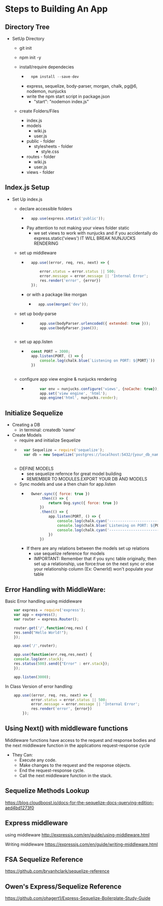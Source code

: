 # Steps to Building An App

## Directory Tree
* SetUp Directory
    * git init
    * npm init -y
    * install/require  dependecies
        * ```javascript
            npm install --save-dev
            ```
        * express, sequelize, body-parser, morgan, chalk, pg@6, nodemon, nunjucks
        * write the npm start script in package.json
            *  "start": "nodemon index.js"

    * create Folders/Files
        * index.js
        * models
            * wiki.js
            * user.js
        * public - folder
            * stylesheets - folder
                * style.css
        * routes - folder
            * wiki.js
            * user.js
        * views - folder

## Index.js Setup
* Set Up index.js
    * declare accessible folders
        * ```javascript
            app.use(express.static('public'));
        * Pay attention to not making your views folder static
            * we set views to work with nunjucks and if you accidentally do express.static('views') IT WILL BREAK NUNJUCKS RENDERING
          
    * set up middleware
        * ```javascript
            app.use((error, req, res, next) => {
               
                error.status = error.status || 500;
                error.message = error.message || 'Internal Error';
                res.render('error', {error})
            });
        * or with a package like morgan
            * ```javascript
                app.use(morgan('dev'));
    * set up body-parse
        * ```javascript
                app.use(bodyParser.urlencoded({ extended: true }));
                app.use(bodyParser.json());
        
    * set up app.listen
        * ```javascript
            const PORT = 3000;
            app.listen(PORT, () => {
                console.log(chalk.blue(`Listening on PORT: ${PORT}`))
            })
        
    * configure app view engine & nunjucks rendering
        * ```javascript
                var env = nunjucks.configure('views', {noCache: true});
                app.set('view engine', 'html');
                app.engine('html', nunjucks.render);
## Initialize Sequelize
* Creating a DB
    * in terminal: createdb 'name'
* Create Models
    * require and initialize Sequelize
    * ```javascript
        var Sequelize = require('sequelize');
        var db = new Sequelize('postgres://localhost:5432/{your_db_name_here}', {logging: false});
    
    * DEFINE MODELS
       * see sequelize refernce for great model building
       * REMEMBER TO MODULES.EXPORT YOUR DB AND MODELS
    * Sync models and use a then chain for app.listen
        * ```javascript
            Owner.sync({ force: true })
                .then(() => {
                    return Dog.sync({ force: true })
                })
                .then(() => {
                    app.listen(PORT, () => {
                        console.log(chalk.cyan('-------------------------'));
                        console.log(chalk.blue(`Listening on PORT: ${PORT}`));
                        console.log(chalk.cyan('-------------------------'));
                    })
                })
        * If there are any relations between the models set up relations
            * use sequelize reference for models
            * IMPORTANT: Remember that if you sync table originally, then set up a relationship, use force:true on the next sync or else your relationship column (Ex: OwnerId) won't populate your table


## Error Handling with MiddleWare:
Basic Error handling using middleware

```javascript
    var express = require('express');
    var app = express();
    var router = express.Router();

    router.get('/',function(req,res) {
    res.send("Hello World!");
    });

    app.use('/',router);

    app.use(function(err,req,res,next) {
    console.log(err.stack);
    res.status(500).send({"Error" : err.stack});
    });

    app.listen(3000);
```

In Class Version of error handling:
```javascript
    app.use((error, req, res, next) => {            
            error.status = error.status || 500;
            error.message = error.message || 'Internal Error';
            res.render('error', {error})
        });
```
## Using Next() with middleware functions

Middleware functions have access to the request and response bodies and the next middleware function in the applications request-response cycle

* They Can:
    * Execute any code.
    * Make changes to the request and the response objects.
    * End the request-response cycle.
    * Call the next middleware function in the stack.

## Sequelize Methods Lookup
https://blog.cloudboost.io/docs-for-the-sequelize-docs-querying-edition-aed4bd1273f0

## Express middleware
using middleware
http://expressjs.com/en/guide/using-middleware.html

Writing middleware
https://expressjs.com/en/guide/writing-middleware.html

## FSA Sequelize Reference
https://github.com/bryanhclark/sequelize-reference

## Owen's Express/Sequelize Reference
https://github.com/ohagert1/Express-Sequelize-Boilerplate-Study-Guide




        

    

        
        